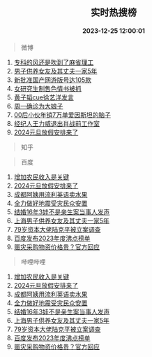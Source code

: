 <div align="center"><h2>实时热搜榜</h2><h4>2023-12-25 12:00:01</h4></div>

> 微博  

1. [专科的风还是吹到了麻省理工](https://s.weibo.com/weibo?q=%E4%B8%93%E7%A7%91%E7%9A%84%E9%A3%8E%E8%BF%98%E6%98%AF%E5%90%B9%E5%88%B0%E4%BA%86%E9%BA%BB%E7%9C%81%E7%90%86%E5%B7%A5&t=31&band_rank=1&Refer=top)<br />
2. [男子供养女友及其丈夫一家5年](https://s.weibo.com/weibo?q=%23%E7%94%B7%E5%AD%90%E4%BE%9B%E5%85%BB%E5%A5%B3%E5%8F%8B%E5%8F%8A%E5%85%B6%E4%B8%88%E5%A4%AB%E4%B8%80%E5%AE%B65%E5%B9%B4%23&t=31&band_rank=2&Refer=top)<br />
3. [新批准国产网游版号达105款](https://s.weibo.com/weibo?q=%23%E6%96%B0%E6%89%B9%E5%87%86%E5%9B%BD%E4%BA%A7%E7%BD%91%E6%B8%B8%E7%89%88%E5%8F%B7%E8%BE%BE105%E6%AC%BE%23&t=31&band_rank=3&Refer=top)<br />
4. [女研究生制售色情书被抓](https://s.weibo.com/weibo?q=%23%E5%A5%B3%E7%A0%94%E7%A9%B6%E7%94%9F%E5%88%B6%E5%94%AE%E8%89%B2%E6%83%85%E4%B9%A6%E8%A2%AB%E6%8A%93%23&t=31&band_rank=4&Refer=top)<br />
5. [黄子韬cue徐艺洋发言](https://s.weibo.com/weibo?q=%23%E9%BB%84%E5%AD%90%E9%9F%ACcue%E5%BE%90%E8%89%BA%E6%B4%8B%E5%8F%91%E8%A8%80%23&t=31&band_rank=5&Refer=top)<br />
6. [周一确诊为大娘子](https://s.weibo.com/weibo?q=%E5%91%A8%E4%B8%80%E7%A1%AE%E8%AF%8A%E4%B8%BA%E5%A4%A7%E5%A8%98%E5%AD%90&t=31&band_rank=6&Refer=top)<br />
7. [00后小伙年销7万单爱因斯坦的脑子](https://s.weibo.com/weibo?q=%2300%E5%90%8E%E5%B0%8F%E4%BC%99%E5%B9%B4%E9%94%807%E4%B8%87%E5%8D%95%E7%88%B1%E5%9B%A0%E6%96%AF%E5%9D%A6%E7%9A%84%E8%84%91%E5%AD%90%23&t=31&band_rank=7&Refer=top)<br />
8. [经纪人王力威退出肖战前工作室](https://s.weibo.com/weibo?q=%23%E7%BB%8F%E7%BA%AA%E4%BA%BA%E7%8E%8B%E5%8A%9B%E5%A8%81%E9%80%80%E5%87%BA%E8%82%96%E6%88%98%E5%89%8D%E5%B7%A5%E4%BD%9C%E5%AE%A4%23&t=31&band_rank=8&Refer=top)<br />
9. [2024元旦放假安排来了](https://s.weibo.com/weibo?q=%232024%E5%85%83%E6%97%A6%E6%94%BE%E5%81%87%E5%AE%89%E6%8E%92%E6%9D%A5%E4%BA%86%23&t=31&band_rank=9&Refer=top)<br />

> 知乎  


> 百度  

1. [增加农民收入是关键](https://www.baidu.com/s?wd=%E5%A2%9E%E5%8A%A0%E5%86%9C%E6%B0%91%E6%94%B6%E5%85%A5%E6%98%AF%E5%85%B3%E9%94%AE&sa=fyb_news&rsv_dl=fyb_news)<br />
2. [2024元旦放假安排来了](https://www.baidu.com/s?wd=2024%E5%85%83%E6%97%A6%E6%94%BE%E5%81%87%E5%AE%89%E6%8E%92%E6%9D%A5%E4%BA%86&sa=fyb_news&rsv_dl=fyb_news)<br />
3. [成都阿姨用流利英语卖水果](https://www.baidu.com/s?wd=%E6%88%90%E9%83%BD%E9%98%BF%E5%A7%A8%E7%94%A8%E6%B5%81%E5%88%A9%E8%8B%B1%E8%AF%AD%E5%8D%96%E6%B0%B4%E6%9E%9C&sa=fyb_news&rsv_dl=fyb_news)<br />
4. [全力做好地震受灾民众安置](https://www.baidu.com/s?wd=%E5%85%A8%E5%8A%9B%E5%81%9A%E5%A5%BD%E5%9C%B0%E9%9C%87%E5%8F%97%E7%81%BE%E6%B0%91%E4%BC%97%E5%AE%89%E7%BD%AE&sa=fyb_news&rsv_dl=fyb_news)<br />
5. [结婚16年3娃不是亲生案当事人发声](https://www.baidu.com/s?wd=%E7%BB%93%E5%A9%9A16%E5%B9%B43%E5%A8%83%E4%B8%8D%E6%98%AF%E4%BA%B2%E7%94%9F%E6%A1%88%E5%BD%93%E4%BA%8B%E4%BA%BA%E5%8F%91%E5%A3%B0&sa=fyb_news&rsv_dl=fyb_news)<br />
6. [上海男子供养女友及其丈夫一家5年](https://www.baidu.com/s?wd=%E4%B8%8A%E6%B5%B7%E7%94%B7%E5%AD%90%E4%BE%9B%E5%85%BB%E5%A5%B3%E5%8F%8B%E5%8F%8A%E5%85%B6%E4%B8%88%E5%A4%AB%E4%B8%80%E5%AE%B65%E5%B9%B4&sa=fyb_news&rsv_dl=fyb_news)<br />
7. [79岁资本大佬陆克平被立案调查](https://www.baidu.com/s?wd=79%E5%B2%81%E8%B5%84%E6%9C%AC%E5%A4%A7%E4%BD%AC%E9%99%86%E5%85%8B%E5%B9%B3%E8%A2%AB%E7%AB%8B%E6%A1%88%E8%B0%83%E6%9F%A5&sa=fyb_news&rsv_dl=fyb_news)<br />
8. [百度发布2023年度沸点榜单](https://www.baidu.com/s?wd=%E7%99%BE%E5%BA%A6%E5%8F%91%E5%B8%832023%E5%B9%B4%E5%BA%A6%E6%B2%B8%E7%82%B9%E6%A6%9C%E5%8D%95&sa=fyb_news&rsv_dl=fyb_news)<br />
9. [赈灾采购物资价格贵？官方回应](https://www.baidu.com/s?wd=%E8%B5%88%E7%81%BE%E9%87%87%E8%B4%AD%E7%89%A9%E8%B5%84%E4%BB%B7%E6%A0%BC%E8%B4%B5%EF%BC%9F%E5%AE%98%E6%96%B9%E5%9B%9E%E5%BA%94&sa=fyb_news&rsv_dl=fyb_news)<br />

> 哔哩哔哩  

1. [增加农民收入是关键](https://www.baidu.com/s?wd=%E5%A2%9E%E5%8A%A0%E5%86%9C%E6%B0%91%E6%94%B6%E5%85%A5%E6%98%AF%E5%85%B3%E9%94%AE&sa=fyb_news&rsv_dl=fyb_news)<br />
2. [2024元旦放假安排来了](https://www.baidu.com/s?wd=2024%E5%85%83%E6%97%A6%E6%94%BE%E5%81%87%E5%AE%89%E6%8E%92%E6%9D%A5%E4%BA%86&sa=fyb_news&rsv_dl=fyb_news)<br />
3. [成都阿姨用流利英语卖水果](https://www.baidu.com/s?wd=%E6%88%90%E9%83%BD%E9%98%BF%E5%A7%A8%E7%94%A8%E6%B5%81%E5%88%A9%E8%8B%B1%E8%AF%AD%E5%8D%96%E6%B0%B4%E6%9E%9C&sa=fyb_news&rsv_dl=fyb_news)<br />
4. [全力做好地震受灾民众安置](https://www.baidu.com/s?wd=%E5%85%A8%E5%8A%9B%E5%81%9A%E5%A5%BD%E5%9C%B0%E9%9C%87%E5%8F%97%E7%81%BE%E6%B0%91%E4%BC%97%E5%AE%89%E7%BD%AE&sa=fyb_news&rsv_dl=fyb_news)<br />
5. [结婚16年3娃不是亲生案当事人发声](https://www.baidu.com/s?wd=%E7%BB%93%E5%A9%9A16%E5%B9%B43%E5%A8%83%E4%B8%8D%E6%98%AF%E4%BA%B2%E7%94%9F%E6%A1%88%E5%BD%93%E4%BA%8B%E4%BA%BA%E5%8F%91%E5%A3%B0&sa=fyb_news&rsv_dl=fyb_news)<br />
6. [上海男子供养女友及其丈夫一家5年](https://www.baidu.com/s?wd=%E4%B8%8A%E6%B5%B7%E7%94%B7%E5%AD%90%E4%BE%9B%E5%85%BB%E5%A5%B3%E5%8F%8B%E5%8F%8A%E5%85%B6%E4%B8%88%E5%A4%AB%E4%B8%80%E5%AE%B65%E5%B9%B4&sa=fyb_news&rsv_dl=fyb_news)<br />
7. [79岁资本大佬陆克平被立案调查](https://www.baidu.com/s?wd=79%E5%B2%81%E8%B5%84%E6%9C%AC%E5%A4%A7%E4%BD%AC%E9%99%86%E5%85%8B%E5%B9%B3%E8%A2%AB%E7%AB%8B%E6%A1%88%E8%B0%83%E6%9F%A5&sa=fyb_news&rsv_dl=fyb_news)<br />
8. [百度发布2023年度沸点榜单](https://www.baidu.com/s?wd=%E7%99%BE%E5%BA%A6%E5%8F%91%E5%B8%832023%E5%B9%B4%E5%BA%A6%E6%B2%B8%E7%82%B9%E6%A6%9C%E5%8D%95&sa=fyb_news&rsv_dl=fyb_news)<br />
9. [赈灾采购物资价格贵？官方回应](https://www.baidu.com/s?wd=%E8%B5%88%E7%81%BE%E9%87%87%E8%B4%AD%E7%89%A9%E8%B5%84%E4%BB%B7%E6%A0%BC%E8%B4%B5%EF%BC%9F%E5%AE%98%E6%96%B9%E5%9B%9E%E5%BA%94&sa=fyb_news&rsv_dl=fyb_news)<br />
